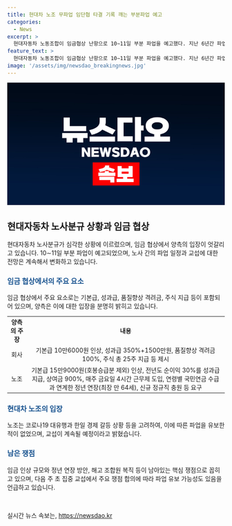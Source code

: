 ```yaml
---
title: 현대차 노조 무파업 임단협 타결 기록 깨는 부분파업 예고
categories:
  - News
excerpt: >
  현대자동차 노동조합이 임금협상 난항으로 10∼11일 부분 파업을 예고했다. 지난 6년간 파업이 없었던 노조가 이번에 파업을 결정한 것은 4일 쟁의대책위원회를 열고 결정했다. 회사는 기본급 10만6000원 인상 등을 제시했지만, 노조는 계속해서 논의를 이어가고 있다. 다음 주 초 주요 쟁점에 대한 합의가 이뤄진다면 파업 유보 가능성도 있다고 전했다. 한일 경제 갈등 상황 등을 고려해 선 연속 6년간 파업 없이 단체교섭을 마무리했던 노조가 이러한 결정을 내린 것에 주목이 쏠린다.
feature_text: >
  현대자동차 노동조합이 임금협상 난항으로 10∼11일 부분 파업을 예고했다. 지난 6년간 파업이 없었던 노조가 이번에 파업을 결정한 것은 4일 쟁의대책위원회를 열고 결정했다. 회사는 기본급 10만6000원 인상 등을 제시했지만, 노조는 계속해서 논의를 이어가고 있다. 다음 주 초 주요 쟁점에 대한 합의가 이뤄진다면 파업 유보 가능성도 있다고 전했다. 한일 경제 갈등 상황 등을 고려해 선 연속 6년간 파업 없이 단체교섭을 마무리했던 노조가 이러한 결정을 내린 것에 주목이 쏠린다.
image: '/assets/img/newsdao_breakingnews.jpg'
---
```


<p><img src="/assets/img/newsdao_breakingnews.jpg" alt="ontimetimes 속보" /></p>

<h2 data-ke-size="size26">현대자동차 노사분규 상황과 임금 협상</h2>

<p data-ke-size="size16">현대자동차 노사분규가 심각한 상황에 이르렀으며, 임금 협상에서 양측의 입장이 엇갈리고 있습니다. 10∼11일 부분 파업이 예고되었으며, 노사 간의 파업 일정과 교섭에 대한 전망은 계속해서 변화하고 있습니다.</p>

<h3><b><span style="color: #1a5490;">임금 협상에서의 주요 요소</span></b></h3>

<p data-ke-size="size16">임금 협상에서 주요 요소로는 기본급, 성과급, 품질향상 격려금, 주식 지급 등이 포함되어 있으며, 양측은 이에 대한 입장을 분명히 밝히고 있습니다.</p>

<table>
    <tr>
        <td style="text-align: center; height: 17px;"><b>양측의 주장</b></td>
        <td style="text-align: center; height: 17px;"><b>내용</b></td>
    </tr>
    <tr>
        <td style="text-align: center; height: 17px;">회사</td>
        <td style="text-align: center; height: 17px;">기본급 10만6000원 인상, 성과급 350%+1500만원, 품질향상 격려금 100%, 주식 총 25주 지급 등 제시</td>
    </tr>
    <tr>
        <td style="text-align: center; height: 17px;">노조</td>
        <td style="text-align: center; height: 17px;">기본급 15만9000원(호봉승급분 제외) 인상, 전년도 순이익 30%를 성과급 지급, 상여금 900%, 매주 금요일 4시간 근무제 도입, 연령별 국민연금 수급과 연계한 정년 연장(최장 만 64세), 신규 정규직 충원 등 요구</td>
    </tr>
</table>

<h3><b><span style="color: #1a5490;">현대차 노조의 입장</span></b></h3>

<p data-ke-size="size16">노조는 코로나19 대유행과 한일 경제 갈등 상황 등을 고려하여, 이에 따른 파업을 유보한 적이 없었으며, 교섭이 계속될 예정이라고 밝혔습니다.</p>

<h3><b><span style="color: #1a5490;">남은 쟁점</span></b></h3>

<p data-ke-size="size16">임금 인상 규모와 정년 연장 방안, 해고 조합원 복직 등이 남아있는 핵심 쟁점으로 꼽히고 있으며, 다음 주 초 집중 교섭에서 주요 쟁점 합의에 따라 파업 유보 가능성도 있음을 언급하고 있습니다.</p>

<p data-ke-size="size16">&nbsp;</p>
실시간 뉴스 속보는, <a href="https://newsdao.kr" rel="dofollow">https://newsdao.kr</a>


